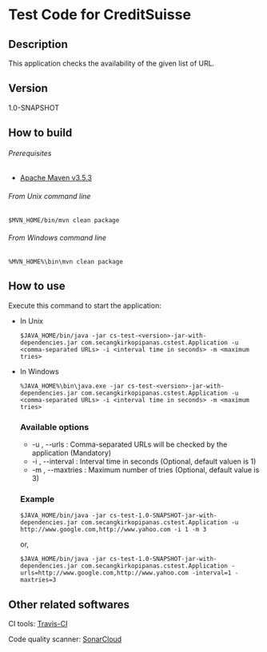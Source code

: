 # Test Code for CreditSuisse #

## Description ##

This application checks the availability of the given list of URL.

## Version ##

1.0-SNAPSHOT


## How to build ##

###### Prerequisites ######

* [Apache Maven v3.5.3]


###### From Unix command line ######

```
$MVN_HOME/bin/mvn clean package
```


###### From Windows command line ######

```
%MVN_HOME%\bin\mvn clean package
```


## How to use ##

Execute this command to start the application:

* In Unix

   ```
   $JAVA_HOME/bin/java -jar cs-test-<version>-jar-with-dependencies.jar com.secangkirkopipanas.cstest.Application -u <comma-separated URLs> -i <interval time in seconds> -m <maximum tries>
   ```
* In Windows

   ```
   %JAVA_HOME%\bin\java.exe -jar cs-test-<version>-jar-with-dependencies.jar com.secangkirkopipanas.cstest.Application -u <comma-separated URLs> -i <interval time in seconds> -m <maximum tries>
   ```

   ### Available options ###

   * -u <value>, --urls <value>     : Comma-separated URLs will be checked by the application (Mandatory)
   * -i <value>, --interval <value> : Interval time in seconds (Optional, default valuen is 1)
   * -m <value>, --maxtries <value> : Maximum number of tries (Optional, default value is 3)

   ### Example ###

   ```
   $JAVA_HOME/bin/java -jar cs-test-1.0-SNAPSHOT-jar-with-dependencies.jar com.secangkirkopipanas.cstest.Application -u http://www.google.com,http://www.yahoo.com -i 1 -m 3
   ```

   or,

   ```
   $JAVA_HOME/bin/java -jar cs-test-1.0-SNAPSHOT-jar-with-dependencies.jar com.secangkirkopipanas.cstest.Application -urls=http://www.google.com,http://www.yahoo.com -interval=1 -maxtries=3
   ````


## Other related softwares ##

CI tools: [Travis-CI]

Code quality scanner: [SonarCloud]



[Apache Maven v3.5.3]: http://www-us.apache.org/dist/maven/maven-3/3.5.3/binaries/apache-maven-3.5.3-bin.zip
[Travis-CI]: https://travis-ci.org/secangkirkopipanas/cs-test
[SonarCloud]: https://sonarcloud.io/dashboard?id=com.secangkirkopipanas.cstest%3Acs-test